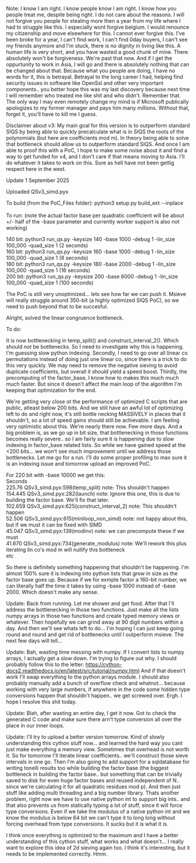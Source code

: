 Note: I know I am right. I know people know I am right. I know how you people treat me, despite being right. I do not care about the reasons. I will not forgive you people for stealing more then a year from my life where I had to struggle like this. I especially wont forgive belgium. I would renounce my citizenship and move elsewhere for this. I cannot ever forgive this. I've been broke for a year, I can't find work, I can't find 0day buyers, I can't see my friends anymore and I'm stuck, there is no dignity in living like this. A human life is very short, and you have wasted a good chunk of mine. There absolutely won't be forgiveness. We're past that now. And if I get the oppurtunity to work in Asia, I will go and there is absolutely nothing that can be changed about that. Because what you people are doing, I have no words for it, this is betrayal. Betrayal to the long career I had, helping find security issues in software like OpenSsl and other very important components.. you better hope this was my last discovery because next time I will remember who treated me like shit and who didn't. Remember that. The only way I may even remotely change my mind is if Microsoft publically apologizes to my former manager and pays him many millions. Without that, forget it, you'll have to kill me I guess.

Disclaimer about v3: My main goal for this version is to outperform standard SIQS by being able to quickly precalculate what is in SIQS the roots of the polynomials (but here are coefficients mod m). In theory being able to solve that bottleneck should allow us to outperform standard SIQS. And once I am able to proof this with a PoC, I hope to make some noise about it and find a way to get funded for v4, and I don't care if that means moving to Asia. I'll do whatever it takes to work on this. Sure as hell have not been gettig respect here in the west.

Update 1 September 2025

Uploaded QSv3_simd.pyx 

To build (from the PoC_Files folder): python3 setup.py build_ext --inplace</br></br>
To run: (note the actual factor base per quadratic coefficient will be about +/- half of the -base parameter and currently worker support is also not working)

140 bit: python3 run_qs.py -keysize 140 -base 1000 -debug 1 -lin_size 100_000  -quad_size 1 (2 seconds)    </br>
160 bit: python3 run_qs.py -keysize 160 -base 1000 -debug 1 -lin_size 100_000  -quad_size 1 (8 seconds)    </br>
180 bit: python3 run_qs.py -keysize 180 -base 2000 -debug 1 -lin_size 100_000  -quad_size 1 (16 seconds)   </br>
200 bit: python3 run_qs.py -keysize 200 -base 6000 -debug 1 -lin_size 100_000  -quad_size 1 (100 seconds) </br>

The PoC is still very unoptimized... lets see how far we can push it. Msieve will really struggle around 350-bit (a highly optimized SIQS PoC), so we need to push beyond that to be succesful.

Alright, solved the linear congruence bottleneck.

To do:

It is now bottlenecking in temp_split() and construct_interval_2(). Which should not be bottlenecks. So I need to investigate why this is happening. I'm guessing slow python indexing.
Secondly, I need to go over all linear co permutations instead of doing just one linear co, since there is a trick to do this very quickly. We may need to remove the negative sieving to avoid duplicate coefficients, but overall it should yield a speed boost.
Thirdly, the precomputing of the factor_base, I know how to makes this much much much faster. But since it doesn't affect the main loop of the algorithm I'm keeping that optimization for the end.

We're getting very close ot the performance of optimized C scripts that are public, atleast below 200 bits. And we still have an awful lot of optimizing left to do and right now, it's still bottle necking MASSIVELY in places that it shouldn't, so a lot of speed gains should still be achievable. I am feeling very optimistic about this. We're nearly there now. Few more days. And a big problem is, as we go up in bit size, that bottlenecking in those functions becomes really severe.. so I am fairly sure it is happening due to slow indexing in factor_base related lists. So while we have gained speed at the <200 bits... we won't see much improvement until we address those bottlenecks. Let me go for a run. I'll do some proper profiling to max sure it is an indexing issue and tomorrow upload an improved PoC.

For 220 bit with -base 10000 we get this:</br>
Seconds</br>
225.76 QSv3_simd.pyx:598(temp_split) note: This shouldn't happen </br>
154.445 QSv3_simd.pyx:282(launch)  note: Ignore this one, this is due to building the factor base. We'll fix that later. </br>
102.659 QSv3_simd.pyx:625(construct_interval_2) note: This shouldn't happen </br>
52.506 QSv3_simd.pyx:615(miniloop_non_simd) note: not happy about this, but if we must it can be fixed with SIMD </br>
45.047 QSv3_simd.pyx:139(modinv) note: we can precompute these if we must </br>
41.670 QSv3_simd.pyx:734(generate_modulus) note: We'll rework this plus iterating lin co's mod m will nullify this bottleneck </br>
etc

   So there is definitely something happening that shouldn't be happening. I'm almost 100% sure it is indexing into python lists that grow in size as the factor base goes up. Because if we for exmple factor a 160-bit number, we can literally half the time it takes by using -base 1000 instead of -base 2000. Which doesn't make any sense.

Update: Back from running. Let me shower and get food. After that I'll address the bottlenecking in those two functions. Just make all the lists numpy arrays in those two functions and create typed memory views or whatever. Then hopefully we can grind away at 90 digit numbers within a day. And then we'll see whats left to do... I'm hoping I can just keep going round and round and get rid of bottlenecks until I outperform msieve. The next few days will tell...

Update: Bah, wasting time messing with numpy. If I convert lists to numpy arrays, I actually get a slow down. I'm trying to figure out why. I should probably follow this to the letter: https://cython-docs2.readthedocs.io/en/latest/src/tutorial/numpy.html
And if that doesn't work I'll swap everything to the python arrays module. I should also probably manually add a bunch of overflow check and whatnot... because working with very large numbers, if anywhere in the code some hidden type conversions happen that shouldn't happen.. we get screwed over. Ergh. I hope I resolve this shit today.

Update: Blah, after wasting an entire day, I get it now. Got to check the generated C code and make sure there arn't type conversion all over the place in our inner loops.

Update: I'll try to upload a better version tomorrow. Kind of slowly understanding this cython stuff now... and learned the hard way you cant just make everything a memory view. Sometimes that overhead is not worth it. So for tomorrow I'll iterate linear coefficients.. we'll construct those sieve intervals in one go. Then I'm also going to add support for a sqldatabase for writing tonelli results too while building the factor base (the biggest bottleneck in building the factor base.. but something that can be trivially saved to disk for even huge factor bases and reused independent of N.. since we're calculating it for all quadratic residues mod p). And then just stuff like adding multi threading and a big number library. Thats another problem, right now we have to use native python int to support big ints.. and that also prevents us from statically typing a lot of stuff, since it will force type conversions. Even if we take the modulus of a native python int and we know the modulus is below 64 bit we can't type it to long long without forcing overhead from type conversions. It sucks but it is what it is.

I think once everything is optimized to the maximum and I have a better understanding of this cython stuff, what works and what doesn't... I really want to explore this idea of 2d sieving again too. I think it's interesting, but it needs to be implemented correctly. Hmm.
